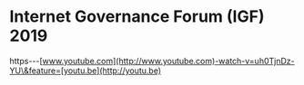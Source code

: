 # Internet Governance Forum (IGF) 2019

https---[www.youtube.com](http://www.youtube.com)-watch-v=uh0TjnDz-YU\&feature=[youtu.be](http://youtu.be)

